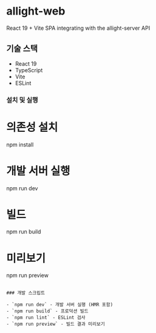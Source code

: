 # allight-web

React 19 + Vite SPA integrating with the allight-server API

## 기술 스택

- React 19
- TypeScript
- Vite
- ESLint

### 설치 및 실행

# 의존성 설치
npm install

# 개발 서버 실행
npm run dev

# 빌드
npm run build

# 미리보기
npm run preview
```

### 개발 스크립트

- `npm run dev` - 개발 서버 실행 (HMR 포함)
- `npm run build` - 프로덕션 빌드
- `npm run lint` - ESLint 검사
- `npm run preview` - 빌드 결과 미리보기